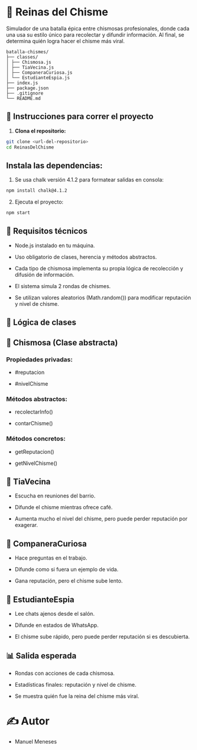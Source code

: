 # 👑 Reinas del Chisme

Simulador de una batalla épica entre chismosas profesionales, donde cada una usa su estilo único para recolectar y difundir información. Al final, se determina quién logra hacer el chisme más viral.
```
batalla-chismes/
├── classes/
│ ├── Chismosa.js
│ ├── TiaVecina.js
│ ├── CompaneraCuriosa.js
│ └── EstudianteEspia.js
├── index.js
├── package.json
├── .gitignore
└── README.md
```

## 🚀 Instrucciones para correr el proyecto

1. **Clona el repositorio:**

```bash
git clone <url-del-repositorio>
cd ReinasDelChisme
```

## Instala las dependencias:
1. Se usa chalk versión 4.1.2 para formatear salidas en consola:

```bash
npm install chalk@4.1.2
```

2. Ejecuta el proyecto:

```bash
npm start
```

## 📌 Requisitos técnicos

- Node.js instalado en tu máquina.

- Uso obligatorio de clases, herencia y métodos abstractos.

- Cada tipo de chismosa implementa su propia lógica de recolección y difusión de información.

- El sistema simula 2 rondas de chismes.

- Se utilizan valores aleatorios (Math.random()) para modificar reputación y nivel de chisme.

## 🧠 Lógica de clases
## 🔹 Chismosa (Clase abstracta)

### Propiedades privadas:

- #reputacion

- #nivelChisme

### Métodos abstractos:

- recolectarInfo()

- contarChisme()

### Métodos concretos:

- getReputacion()

- getNivelChisme()

## 🔹 TiaVecina
- Escucha en reuniones del barrio.

- Difunde el chisme mientras ofrece café.

- Aumenta mucho el nivel del chisme, pero puede perder reputación por exagerar.

## 🔹 CompaneraCuriosa
- Hace preguntas en el trabajo.

- Difunde como si fuera un ejemplo de vida.

- Gana reputación, pero el chisme sube lento.

## 🔹 EstudianteEspia
- Lee chats ajenos desde el salón.

- Difunde en estados de WhatsApp.

- El chisme sube rápido, pero puede perder reputación si es descubierta.

## 📊 Salida esperada
- Rondas con acciones de cada chismosa.

- Estadísticas finales: reputación y nivel de chisme.

- Se muestra quién fue la reina del chisme más viral.

# ✍️ Autor
- Manuel Meneses

